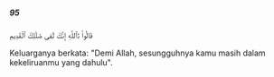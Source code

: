 ##### 95

<span class="ayah">قَالُوا۟ تَٱللَّهِ إِنَّكَ لَفِى ضَلَٰلِكَ ٱلْقَدِيمِ</span>

<span class="ayah_translation">Keluarganya berkata: "Demi Allah, sesungguhnya kamu masih dalam kekeliruanmu yang dahulu".</span>
